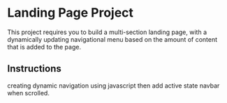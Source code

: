 # Landing Page Project
  This project requires you to build a multi-section landing page, with a dynamically updating navigational menu based on the amount of content that is added to the page.

## Instructions

creating dynamic navigation using javascript then add active state navbar when scrolled.


